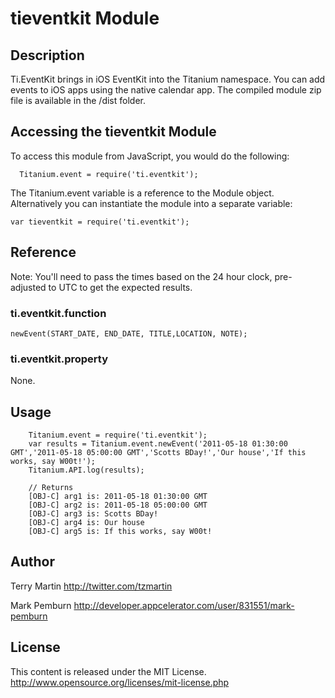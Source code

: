 # tieventkit Module

## Description

Ti.EventKit brings in iOS EventKit into the Titanium namespace.  You can add events to iOS apps using the native calendar app.
The compiled module zip file is available in the /dist folder.

## Accessing the tieventkit Module

To access this module from JavaScript, you would do the following:

	  Titanium.event = require('ti.eventkit');

The Titanium.event variable is a reference to the Module object.	Alternatively you can instantiate the module into a separate variable:
  
    var tieventkit = require('ti.eventkit');

## Reference

Note: You'll need to pass the times based on the 24 hour clock, pre-adjusted to UTC to get the expected results.

### ti.eventkit.function

    newEvent(START_DATE, END_DATE, TITLE,LOCATION, NOTE);

### ti.eventkit.property

None.

## Usage

```
    Titanium.event = require('ti.eventkit');
    var results = Titanium.event.newEvent('2011-05-18 01:30:00 GMT','2011-05-18 05:00:00 GMT','Scotts BDay!','Our house','If this works, say W00t!');
    Titanium.API.log(results);

    // Returns
    [OBJ-C] arg1 is: 2011-05-18 01:30:00 GMT
    [OBJ-C] arg2 is: 2011-05-18 05:00:00 GMT
    [OBJ-C] arg3 is: Scotts BDay!
    [OBJ-C] arg4 is: Our house
    [OBJ-C] arg5 is: If this works, say W00t!
```

## Author

Terry Martin
http://twitter.com/tzmartin

Mark Pemburn
http://developer.appcelerator.com/user/831551/mark-pemburn

## License

This content is released under the  MIT License.
http://www.opensource.org/licenses/mit-license.php
